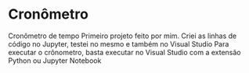 # Cronômetro

Cronômetro de tempo
Primeiro projeto feito por mim.
Criei as linhas de código no Jupyter, testei no mesmo e também no Visual Studio
Para executar o crônometro, basta executar no Visual Studio com a extensão Python ou Jupyter Notebook
